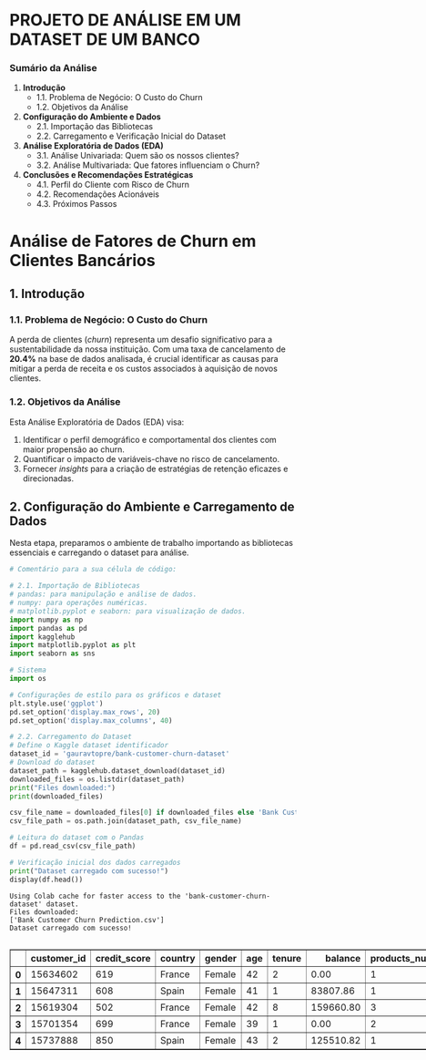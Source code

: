 ```python

```

# PROJETO DE ANÁLISE EM UM DATASET DE UM BANCO

### Sumário da Análise

1.  **Introdução**
    * 1.1. Problema de Negócio: O Custo do Churn
    * 1.2. Objetivos da Análise
2.  **Configuração do Ambiente e Dados**
    * 2.1. Importação das Bibliotecas
    * 2.2. Carregamento e Verificação Inicial do Dataset
3.  **Análise Exploratória de Dados (EDA)**
    * 3.1. Análise Univariada: Quem são os nossos clientes?
    * 3.2. Análise Multivariada: Que fatores influenciam o Churn?
4.  **Conclusões e Recomendações Estratégicas**
    * 4.1. Perfil do Cliente com Risco de Churn
    * 4.2. Recomendações Acionáveis
    * 4.3. Próximos Passos




# Análise de Fatores de Churn em Clientes Bancários

## 1. Introdução

### 1.1. Problema de Negócio: O Custo do Churn
A perda de clientes (*churn*) representa um desafio significativo para a sustentabilidade da nossa instituição. Com uma taxa de cancelamento de **20.4%** na base de dados analisada, é crucial identificar as causas para mitigar a perda de receita e os custos associados à aquisição de novos clientes.

### 1.2. Objetivos da Análise
Esta Análise Exploratória de Dados (EDA) visa:
1.  Identificar o perfil demográfico e comportamental dos clientes com maior propensão ao churn.
2.  Quantificar o impacto de variáveis-chave no risco de cancelamento.
3.  Fornecer *insights* para a criação de estratégias de retenção eficazes e direcionadas.


## 2. Configuração do Ambiente e Carregamento de Dados

Nesta etapa, preparamos o ambiente de trabalho importando as bibliotecas essenciais e carregando o dataset para análise.



```python
# Comentário para a sua célula de código:

# 2.1. Importação de Bibliotecas
# pandas: para manipulação e análise de dados.
# numpy: para operações numéricas.
# matplotlib.pyplot e seaborn: para visualização de dados.
import numpy as np
import pandas as pd
import kagglehub
import matplotlib.pyplot as plt
import seaborn as sns

# Sistema
import os

# Configurações de estilo para os gráficos e dataset
plt.style.use('ggplot')
pd.set_option('display.max_rows', 20)
pd.set_option('display.max_columns', 40)

# 2.2. Carregamento do Dataset
# Define o Kaggle dataset identificador
dataset_id = 'gauravtopre/bank-customer-churn-dataset'
# Download do dataset
dataset_path = kagglehub.dataset_download(dataset_id)
downloaded_files = os.listdir(dataset_path)
print("Files downloaded:")
print(downloaded_files)

csv_file_name = downloaded_files[0] if downloaded_files else 'Bank Customer Churn Prediction.csv'
csv_file_path = os.path.join(dataset_path, csv_file_name)

# Leitura do dataset com o Pandas
df = pd.read_csv(csv_file_path)

# Verificação inicial dos dados carregados
print("Dataset carregado com sucesso!")
display(df.head())
```

    Using Colab cache for faster access to the 'bank-customer-churn-dataset' dataset.
    Files downloaded:
    ['Bank Customer Churn Prediction.csv']
    Dataset carregado com sucesso!




  <div id="df-6c1c5135-3ea9-434f-8bff-476ce7e4e577" class="colab-df-container">
    <div>
<style scoped>
    .dataframe tbody tr th:only-of-type {
        vertical-align: middle;
    }

    .dataframe tbody tr th {
        vertical-align: top;
    }

    .dataframe thead th {
        text-align: right;
    }
</style>
<table border="1" class="dataframe">
  <thead>
    <tr style="text-align: right;">
      <th></th>
      <th>customer_id</th>
      <th>credit_score</th>
      <th>country</th>
      <th>gender</th>
      <th>age</th>
      <th>tenure</th>
      <th>balance</th>
      <th>products_number</th>
      <th>credit_card</th>
      <th>active_member</th>
      <th>estimated_salary</th>
      <th>churn</th>
    </tr>
  </thead>
  <tbody>
    <tr>
      <th>0</th>
      <td>15634602</td>
      <td>619</td>
      <td>France</td>
      <td>Female</td>
      <td>42</td>
      <td>2</td>
      <td>0.00</td>
      <td>1</td>
      <td>1</td>
      <td>1</td>
      <td>101348.88</td>
      <td>1</td>
    </tr>
    <tr>
      <th>1</th>
      <td>15647311</td>
      <td>608</td>
      <td>Spain</td>
      <td>Female</td>
      <td>41</td>
      <td>1</td>
      <td>83807.86</td>
      <td>1</td>
      <td>0</td>
      <td>1</td>
      <td>112542.58</td>
      <td>0</td>
    </tr>
    <tr>
      <th>2</th>
      <td>15619304</td>
      <td>502</td>
      <td>France</td>
      <td>Female</td>
      <td>42</td>
      <td>8</td>
      <td>159660.80</td>
      <td>3</td>
      <td>1</td>
      <td>0</td>
      <td>113931.57</td>
      <td>1</td>
    </tr>
    <tr>
      <th>3</th>
      <td>15701354</td>
      <td>699</td>
      <td>France</td>
      <td>Female</td>
      <td>39</td>
      <td>1</td>
      <td>0.00</td>
      <td>2</td>
      <td>0</td>
      <td>0</td>
      <td>93826.63</td>
      <td>0</td>
    </tr>
    <tr>
      <th>4</th>
      <td>15737888</td>
      <td>850</td>
      <td>Spain</td>
      <td>Female</td>
      <td>43</td>
      <td>2</td>
      <td>125510.82</td>
      <td>1</td>
      <td>1</td>
      <td>1</td>
      <td>79084.10</td>
      <td>0</td>
    </tr>
  </tbody>
</table>
</div>
    <div class="colab-df-buttons">

  <div class="colab-df-container">
    <button class="colab-df-convert" onclick="convertToInteractive('df-6c1c5135-3ea9-434f-8bff-476ce7e4e577')"
            title="Convert this dataframe to an interactive table."
            style="display:none;">

  <svg xmlns="http://www.w3.org/2000/svg" height="24px" viewBox="0 -960 960 960">
    <path d="M120-120v-720h720v720H120Zm60-500h600v-160H180v160Zm220 220h160v-160H400v160Zm0 220h160v-160H400v160ZM180-400h160v-160H180v160Zm440 0h160v-160H620v160ZM180-180h160v-160H180v160Zm440 0h160v-160H620v160Z"/>
  </svg>
    </button>

  <style>
    .colab-df-container {
      display:flex;
      gap: 12px;
    }

    .colab-df-convert {
      background-color: #E8F0FE;
      border: none;
      border-radius: 50%;
      cursor: pointer;
      display: none;
      fill: #1967D2;
      height: 32px;
      padding: 0 0 0 0;
      width: 32px;
    }

    .colab-df-convert:hover {
      background-color: #E2EBFA;
      box-shadow: 0px 1px 2px rgba(60, 64, 67, 0.3), 0px 1px 3px 1px rgba(60, 64, 67, 0.15);
      fill: #174EA6;
    }

    .colab-df-buttons div {
      margin-bottom: 4px;
    }

    [theme=dark] .colab-df-convert {
      background-color: #3B4455;
      fill: #D2E3FC;
    }

    [theme=dark] .colab-df-convert:hover {
      background-color: #434B5C;
      box-shadow: 0px 1px 3px 1px rgba(0, 0, 0, 0.15);
      filter: drop-shadow(0px 1px 2px rgba(0, 0, 0, 0.3));
      fill: #FFFFFF;
    }
  </style>

    <script>
      const buttonEl =
        document.querySelector('#df-6c1c5135-3ea9-434f-8bff-476ce7e4e577 button.colab-df-convert');
      buttonEl.style.display =
        google.colab.kernel.accessAllowed ? 'block' : 'none';

      async function convertToInteractive(key) {
        const element = document.querySelector('#df-6c1c5135-3ea9-434f-8bff-476ce7e4e577');
        const dataTable =
          await google.colab.kernel.invokeFunction('convertToInteractive',
                                                    [key], {});
        if (!dataTable) return;

        const docLinkHtml = 'Like what you see? Visit the ' +
          '<a target="_blank" href=https://colab.research.google.com/notebooks/data_table.ipynb>data table notebook</a>'
          + ' to learn more about interactive tables.';
        element.innerHTML = '';
        dataTable['output_type'] = 'display_data';
        await google.colab.output.renderOutput(dataTable, element);
        const docLink = document.createElement('div');
        docLink.innerHTML = docLinkHtml;
        element.appendChild(docLink);
      }
    </script>
  </div>


    <div id="df-d6e69eac-3f9d-4533-90b6-1cd4dd9a4875">
      <button class="colab-df-quickchart" onclick="quickchart('df-d6e69eac-3f9d-4533-90b6-1cd4dd9a4875')"
                title="Suggest charts"
                style="display:none;">

<svg xmlns="http://www.w3.org/2000/svg" height="24px"viewBox="0 0 24 24"
     width="24px">
    <g>
        <path d="M19 3H5c-1.1 0-2 .9-2 2v14c0 1.1.9 2 2 2h14c1.1 0 2-.9 2-2V5c0-1.1-.9-2-2-2zM9 17H7v-7h2v7zm4 0h-2V7h2v10zm4 0h-2v-4h2v4z"/>
    </g>
</svg>
      </button>

<style>
  .colab-df-quickchart {
      --bg-color: #E8F0FE;
      --fill-color: #1967D2;
      --hover-bg-color: #E2EBFA;
      --hover-fill-color: #174EA6;
      --disabled-fill-color: #AAA;
      --disabled-bg-color: #DDD;
  }

  [theme=dark] .colab-df-quickchart {
      --bg-color: #3B4455;
      --fill-color: #D2E3FC;
      --hover-bg-color: #434B5C;
      --hover-fill-color: #FFFFFF;
      --disabled-bg-color: #3B4455;
      --disabled-fill-color: #666;
  }

  .colab-df-quickchart {
    background-color: var(--bg-color);
    border: none;
    border-radius: 50%;
    cursor: pointer;
    display: none;
    fill: var(--fill-color);
    height: 32px;
    padding: 0;
    width: 32px;
  }

  .colab-df-quickchart:hover {
    background-color: var(--hover-bg-color);
    box-shadow: 0 1px 2px rgba(60, 64, 67, 0.3), 0 1px 3px 1px rgba(60, 64, 67, 0.15);
    fill: var(--button-hover-fill-color);
  }

  .colab-df-quickchart-complete:disabled,
  .colab-df-quickchart-complete:disabled:hover {
    background-color: var(--disabled-bg-color);
    fill: var(--disabled-fill-color);
    box-shadow: none;
  }

  .colab-df-spinner {
    border: 2px solid var(--fill-color);
    border-color: transparent;
    border-bottom-color: var(--fill-color);
    animation:
      spin 1s steps(1) infinite;
  }

  @keyframes spin {
    0% {
      border-color: transparent;
      border-bottom-color: var(--fill-color);
      border-left-color: var(--fill-color);
    }
    20% {
      border-color: transparent;
      border-left-color: var(--fill-color);
      border-top-color: var(--fill-color);
    }
    30% {
      border-color: transparent;
      border-left-color: var(--fill-color);
      border-top-color: var(--fill-color);
      border-right-color: var(--fill-color);
    }
    40% {
      border-color: transparent;
      border-right-color: var(--fill-color);
      border-top-color: var(--fill-color);
    }
    60% {
      border-color: transparent;
      border-right-color: var(--fill-color);
    }
    80% {
      border-color: transparent;
      border-right-color: var(--fill-color);
      border-bottom-color: var(--fill-color);
    }
    90% {
      border-color: transparent;
      border-bottom-color: var(--fill-color);
    }
  }
</style>

      <script>
        async function quickchart(key) {
          const quickchartButtonEl =
            document.querySelector('#' + key + ' button');
          quickchartButtonEl.disabled = true;  // To prevent multiple clicks.
          quickchartButtonEl.classList.add('colab-df-spinner');
          try {
            const charts = await google.colab.kernel.invokeFunction(
                'suggestCharts', [key], {});
          } catch (error) {
            console.error('Error during call to suggestCharts:', error);
          }
          quickchartButtonEl.classList.remove('colab-df-spinner');
          quickchartButtonEl.classList.add('colab-df-quickchart-complete');
        }
        (() => {
          let quickchartButtonEl =
            document.querySelector('#df-d6e69eac-3f9d-4533-90b6-1cd4dd9a4875 button');
          quickchartButtonEl.style.display =
            google.colab.kernel.accessAllowed ? 'block' : 'none';
        })();
      </script>
    </div>

    </div>
  </div>



## 3. Análise Exploratória de Dados (EDA)

### 3.1. Análise Univariada: Quem são os nossos clientes?

Antes de analisar o churn, é fundamental compreender a composição da nossa base de clientes.


```python
# Sempre importante enteder como o dataset está distribuido
# quais são os valores unicos por colunas

df.nunique().sort_values(ascending=False)
```




<div>
<style scoped>
    .dataframe tbody tr th:only-of-type {
        vertical-align: middle;
    }

    .dataframe tbody tr th {
        vertical-align: top;
    }

    .dataframe thead th {
        text-align: right;
    }
</style>
<table border="1" class="dataframe">
  <thead>
    <tr style="text-align: right;">
      <th></th>
      <th>0</th>
    </tr>
  </thead>
  <tbody>
    <tr>
      <th>customer_id</th>
      <td>10000</td>
    </tr>
    <tr>
      <th>estimated_salary</th>
      <td>9999</td>
    </tr>
    <tr>
      <th>balance</th>
      <td>6382</td>
    </tr>
    <tr>
      <th>credit_score</th>
      <td>460</td>
    </tr>
    <tr>
      <th>age</th>
      <td>70</td>
    </tr>
    <tr>
      <th>tenure</th>
      <td>11</td>
    </tr>
    <tr>
      <th>products_number</th>
      <td>4</td>
    </tr>
    <tr>
      <th>country</th>
      <td>3</td>
    </tr>
    <tr>
      <th>gender</th>
      <td>2</td>
    </tr>
    <tr>
      <th>credit_card</th>
      <td>2</td>
    </tr>
    <tr>
      <th>active_member</th>
      <td>2</td>
    </tr>
    <tr>
      <th>churn</th>
      <td>2</td>
    </tr>
  </tbody>
</table>
</div><br><label><b>dtype:</b> int64</label>



### Análise da Distribuição de Idade


```python
# sobre as idades, sempre importante verificar a extensão do banco
print("Min age:", df['age'].min())
print("Max age:", df['age'].max())
```

    Min age: 18
    Max age: 92



```python
# Vou fazer uma visão geral sobre as idades dos Clientes
df['age'].describe()
```




<div>
<style scoped>
    .dataframe tbody tr th:only-of-type {
        vertical-align: middle;
    }

    .dataframe tbody tr th {
        vertical-align: top;
    }

    .dataframe thead th {
        text-align: right;
    }
</style>
<table border="1" class="dataframe">
  <thead>
    <tr style="text-align: right;">
      <th></th>
      <th>age</th>
    </tr>
  </thead>
  <tbody>
    <tr>
      <th>count</th>
      <td>10000.000000</td>
    </tr>
    <tr>
      <th>mean</th>
      <td>38.921800</td>
    </tr>
    <tr>
      <th>std</th>
      <td>10.487806</td>
    </tr>
    <tr>
      <th>min</th>
      <td>18.000000</td>
    </tr>
    <tr>
      <th>25%</th>
      <td>32.000000</td>
    </tr>
    <tr>
      <th>50%</th>
      <td>37.000000</td>
    </tr>
    <tr>
      <th>75%</th>
      <td>44.000000</td>
    </tr>
    <tr>
      <th>max</th>
      <td>92.000000</td>
    </tr>
  </tbody>
</table>
</div><br><label><b>dtype:</b> float64</label>




```python
# Análise da distribuição da variável numérica 'age' (Idade).
plt.hist(df['age'], bins=100)
plt.title('Distribution of Age')
plt.xlabel('Age')
plt.ylabel('Frequency')

# Calculate mean and median para incluir na vizualização
mean_age = df['age'].mean()
median_age = df['age'].median()

# Agora, para melhorar a vizualização, adicionei duas linhas para identificar a média e a mediana
plt.axvline(mean_age, color='red', linestyle='dashed', linewidth=1, label=f'Mean: {mean_age:.2f}')
plt.axvline(median_age, color='green', linestyle='dashed', linewidth=1, label=f'Median: {median_age:.2f}')

plt.legend()
plt.show()
```


    
![png](output_10_0.png)
    


O histograma da distribuição de idade dos clientes mostra uma distribuição aproximadamente normal, com a maioria dos clientes concentrada em torno da média e da mediana. A média das idades está em aproximadamente **39** anos e a mediana em **37** anos, indicando que o centro da distribuição está na faixa dos 30 a 40 anos.

A forma da distribuição parece ser ligeiramente assimétrica à direita (positivamente assimétrica), com uma cauda se estendendo para idades mais altas, embora a maior concentração de clientes esteja na faixa-etária mais jovem. A presença de alguns clientes com idades mais elevadas (visíveis na cauda direita do histograma) indica uma variabilidade na faixa etária dos clientes.

Ou seja, os clientes do banco estão entre os mais jovem a de meia-idade, o que pode ser um fator importante a ser considerado em análises futuras, especialmente ao investigar o perfil de clientes que cancelaram suas contas(churn).

### Distribuição dos Clientes por País


```python
country_counts = df['country'].value_counts().reset_index()
country_counts.columns = ['country', 'count']
country_counts['relativ'] = country_counts['count'] / country_counts['count'].sum()
print("Count of customers per country:")
display(country_counts)
```

    Count of customers per country:




  <div id="df-35e75292-0046-4704-9fea-b6425e6d3ce5" class="colab-df-container">
    <div>
<style scoped>
    .dataframe tbody tr th:only-of-type {
        vertical-align: middle;
    }

    .dataframe tbody tr th {
        vertical-align: top;
    }

    .dataframe thead th {
        text-align: right;
    }
</style>
<table border="1" class="dataframe">
  <thead>
    <tr style="text-align: right;">
      <th></th>
      <th>country</th>
      <th>count</th>
      <th>relativ</th>
    </tr>
  </thead>
  <tbody>
    <tr>
      <th>0</th>
      <td>France</td>
      <td>5014</td>
      <td>0.5014</td>
    </tr>
    <tr>
      <th>1</th>
      <td>Germany</td>
      <td>2509</td>
      <td>0.2509</td>
    </tr>
    <tr>
      <th>2</th>
      <td>Spain</td>
      <td>2477</td>
      <td>0.2477</td>
    </tr>
  </tbody>
</table>
</div>
    <div class="colab-df-buttons">

  <div class="colab-df-container">
    <button class="colab-df-convert" onclick="convertToInteractive('df-35e75292-0046-4704-9fea-b6425e6d3ce5')"
            title="Convert this dataframe to an interactive table."
            style="display:none;">

  <svg xmlns="http://www.w3.org/2000/svg" height="24px" viewBox="0 -960 960 960">
    <path d="M120-120v-720h720v720H120Zm60-500h600v-160H180v160Zm220 220h160v-160H400v160Zm0 220h160v-160H400v160ZM180-400h160v-160H180v160Zm440 0h160v-160H620v160ZM180-180h160v-160H180v160Zm440 0h160v-160H620v160Z"/>
  </svg>
    </button>

  <style>
    .colab-df-container {
      display:flex;
      gap: 12px;
    }

    .colab-df-convert {
      background-color: #E8F0FE;
      border: none;
      border-radius: 50%;
      cursor: pointer;
      display: none;
      fill: #1967D2;
      height: 32px;
      padding: 0 0 0 0;
      width: 32px;
    }

    .colab-df-convert:hover {
      background-color: #E2EBFA;
      box-shadow: 0px 1px 2px rgba(60, 64, 67, 0.3), 0px 1px 3px 1px rgba(60, 64, 67, 0.15);
      fill: #174EA6;
    }

    .colab-df-buttons div {
      margin-bottom: 4px;
    }

    [theme=dark] .colab-df-convert {
      background-color: #3B4455;
      fill: #D2E3FC;
    }

    [theme=dark] .colab-df-convert:hover {
      background-color: #434B5C;
      box-shadow: 0px 1px 3px 1px rgba(0, 0, 0, 0.15);
      filter: drop-shadow(0px 1px 2px rgba(0, 0, 0, 0.3));
      fill: #FFFFFF;
    }
  </style>

    <script>
      const buttonEl =
        document.querySelector('#df-35e75292-0046-4704-9fea-b6425e6d3ce5 button.colab-df-convert');
      buttonEl.style.display =
        google.colab.kernel.accessAllowed ? 'block' : 'none';

      async function convertToInteractive(key) {
        const element = document.querySelector('#df-35e75292-0046-4704-9fea-b6425e6d3ce5');
        const dataTable =
          await google.colab.kernel.invokeFunction('convertToInteractive',
                                                    [key], {});
        if (!dataTable) return;

        const docLinkHtml = 'Like what you see? Visit the ' +
          '<a target="_blank" href=https://colab.research.google.com/notebooks/data_table.ipynb>data table notebook</a>'
          + ' to learn more about interactive tables.';
        element.innerHTML = '';
        dataTable['output_type'] = 'display_data';
        await google.colab.output.renderOutput(dataTable, element);
        const docLink = document.createElement('div');
        docLink.innerHTML = docLinkHtml;
        element.appendChild(docLink);
      }
    </script>
  </div>


    <div id="df-79d8e085-08ab-4073-a74d-7c14bab9a637">
      <button class="colab-df-quickchart" onclick="quickchart('df-79d8e085-08ab-4073-a74d-7c14bab9a637')"
                title="Suggest charts"
                style="display:none;">

<svg xmlns="http://www.w3.org/2000/svg" height="24px"viewBox="0 0 24 24"
     width="24px">
    <g>
        <path d="M19 3H5c-1.1 0-2 .9-2 2v14c0 1.1.9 2 2 2h14c1.1 0 2-.9 2-2V5c0-1.1-.9-2-2-2zM9 17H7v-7h2v7zm4 0h-2V7h2v10zm4 0h-2v-4h2v4z"/>
    </g>
</svg>
      </button>

<style>
  .colab-df-quickchart {
      --bg-color: #E8F0FE;
      --fill-color: #1967D2;
      --hover-bg-color: #E2EBFA;
      --hover-fill-color: #174EA6;
      --disabled-fill-color: #AAA;
      --disabled-bg-color: #DDD;
  }

  [theme=dark] .colab-df-quickchart {
      --bg-color: #3B4455;
      --fill-color: #D2E3FC;
      --hover-bg-color: #434B5C;
      --hover-fill-color: #FFFFFF;
      --disabled-bg-color: #3B4455;
      --disabled-fill-color: #666;
  }

  .colab-df-quickchart {
    background-color: var(--bg-color);
    border: none;
    border-radius: 50%;
    cursor: pointer;
    display: none;
    fill: var(--fill-color);
    height: 32px;
    padding: 0;
    width: 32px;
  }

  .colab-df-quickchart:hover {
    background-color: var(--hover-bg-color);
    box-shadow: 0 1px 2px rgba(60, 64, 67, 0.3), 0 1px 3px 1px rgba(60, 64, 67, 0.15);
    fill: var(--button-hover-fill-color);
  }

  .colab-df-quickchart-complete:disabled,
  .colab-df-quickchart-complete:disabled:hover {
    background-color: var(--disabled-bg-color);
    fill: var(--disabled-fill-color);
    box-shadow: none;
  }

  .colab-df-spinner {
    border: 2px solid var(--fill-color);
    border-color: transparent;
    border-bottom-color: var(--fill-color);
    animation:
      spin 1s steps(1) infinite;
  }

  @keyframes spin {
    0% {
      border-color: transparent;
      border-bottom-color: var(--fill-color);
      border-left-color: var(--fill-color);
    }
    20% {
      border-color: transparent;
      border-left-color: var(--fill-color);
      border-top-color: var(--fill-color);
    }
    30% {
      border-color: transparent;
      border-left-color: var(--fill-color);
      border-top-color: var(--fill-color);
      border-right-color: var(--fill-color);
    }
    40% {
      border-color: transparent;
      border-right-color: var(--fill-color);
      border-top-color: var(--fill-color);
    }
    60% {
      border-color: transparent;
      border-right-color: var(--fill-color);
    }
    80% {
      border-color: transparent;
      border-right-color: var(--fill-color);
      border-bottom-color: var(--fill-color);
    }
    90% {
      border-color: transparent;
      border-bottom-color: var(--fill-color);
    }
  }
</style>

      <script>
        async function quickchart(key) {
          const quickchartButtonEl =
            document.querySelector('#' + key + ' button');
          quickchartButtonEl.disabled = true;  // To prevent multiple clicks.
          quickchartButtonEl.classList.add('colab-df-spinner');
          try {
            const charts = await google.colab.kernel.invokeFunction(
                'suggestCharts', [key], {});
          } catch (error) {
            console.error('Error during call to suggestCharts:', error);
          }
          quickchartButtonEl.classList.remove('colab-df-spinner');
          quickchartButtonEl.classList.add('colab-df-quickchart-complete');
        }
        (() => {
          let quickchartButtonEl =
            document.querySelector('#df-79d8e085-08ab-4073-a74d-7c14bab9a637 button');
          quickchartButtonEl.style.display =
            google.colab.kernel.accessAllowed ? 'block' : 'none';
        })();
      </script>
    </div>

  <div id="id_ce49898c-296f-4dff-a378-45e29865f15f">
    <style>
      .colab-df-generate {
        background-color: #E8F0FE;
        border: none;
        border-radius: 50%;
        cursor: pointer;
        display: none;
        fill: #1967D2;
        height: 32px;
        padding: 0 0 0 0;
        width: 32px;
      }

      .colab-df-generate:hover {
        background-color: #E2EBFA;
        box-shadow: 0px 1px 2px rgba(60, 64, 67, 0.3), 0px 1px 3px 1px rgba(60, 64, 67, 0.15);
        fill: #174EA6;
      }

      [theme=dark] .colab-df-generate {
        background-color: #3B4455;
        fill: #D2E3FC;
      }

      [theme=dark] .colab-df-generate:hover {
        background-color: #434B5C;
        box-shadow: 0px 1px 3px 1px rgba(0, 0, 0, 0.15);
        filter: drop-shadow(0px 1px 2px rgba(0, 0, 0, 0.3));
        fill: #FFFFFF;
      }
    </style>
    <button class="colab-df-generate" onclick="generateWithVariable('country_counts')"
            title="Generate code using this dataframe."
            style="display:none;">

  <svg xmlns="http://www.w3.org/2000/svg" height="24px"viewBox="0 0 24 24"
       width="24px">
    <path d="M7,19H8.4L18.45,9,17,7.55,7,17.6ZM5,21V16.75L18.45,3.32a2,2,0,0,1,2.83,0l1.4,1.43a1.91,1.91,0,0,1,.58,1.4,1.91,1.91,0,0,1-.58,1.4L9.25,21ZM18.45,9,17,7.55Zm-12,3A5.31,5.31,0,0,0,4.9,8.1,5.31,5.31,0,0,0,1,6.5,5.31,5.31,0,0,0,4.9,4.9,5.31,5.31,0,0,0,6.5,1,5.31,5.31,0,0,0,8.1,4.9,5.31,5.31,0,0,0,12,6.5,5.46,5.46,0,0,0,6.5,12Z"/>
  </svg>
    </button>
    <script>
      (() => {
      const buttonEl =
        document.querySelector('#id_ce49898c-296f-4dff-a378-45e29865f15f button.colab-df-generate');
      buttonEl.style.display =
        google.colab.kernel.accessAllowed ? 'block' : 'none';

      buttonEl.onclick = () => {
        google.colab.notebook.generateWithVariable('country_counts');
      }
      })();
    </script>
  </div>

    </div>
  </div>




```python
plt.bar(country_counts['country'], country_counts['count'])
plt.title('Count of Customers per Country')
plt.xlabel('Country')
plt.ylabel('Count')
plt.xticks(rotation=90)
plt.show()
```


    
![png](output_14_0.png)
    


Como pode-se notar, pouco mais de 50% dos clientes da base do banco estão na França, enquanto Alemanha e Espanha tem a quantidade relativamente igual de clientes.

### Distribuição por Genênro


```python
#Para enteder melhor a distribuição por genêro vou sumarizar os dados
gender_counts = df['gender'].value_counts().reset_index()
gender_counts.columns = ['gender', 'count']
gender_counts['relativ'] = gender_counts['count'] / gender_counts['count'].sum()
print("Count of customers per gender:")
display(gender_counts)
```

    Count of customers per gender:




  <div id="df-1b21a12d-4b96-4cce-861d-d62fc3855cfc" class="colab-df-container">
    <div>
<style scoped>
    .dataframe tbody tr th:only-of-type {
        vertical-align: middle;
    }

    .dataframe tbody tr th {
        vertical-align: top;
    }

    .dataframe thead th {
        text-align: right;
    }
</style>
<table border="1" class="dataframe">
  <thead>
    <tr style="text-align: right;">
      <th></th>
      <th>gender</th>
      <th>count</th>
      <th>relativ</th>
    </tr>
  </thead>
  <tbody>
    <tr>
      <th>0</th>
      <td>Male</td>
      <td>5457</td>
      <td>0.5457</td>
    </tr>
    <tr>
      <th>1</th>
      <td>Female</td>
      <td>4543</td>
      <td>0.4543</td>
    </tr>
  </tbody>
</table>
</div>
    <div class="colab-df-buttons">

  <div class="colab-df-container">
    <button class="colab-df-convert" onclick="convertToInteractive('df-1b21a12d-4b96-4cce-861d-d62fc3855cfc')"
            title="Convert this dataframe to an interactive table."
            style="display:none;">

  <svg xmlns="http://www.w3.org/2000/svg" height="24px" viewBox="0 -960 960 960">
    <path d="M120-120v-720h720v720H120Zm60-500h600v-160H180v160Zm220 220h160v-160H400v160Zm0 220h160v-160H400v160ZM180-400h160v-160H180v160Zm440 0h160v-160H620v160ZM180-180h160v-160H180v160Zm440 0h160v-160H620v160Z"/>
  </svg>
    </button>

  <style>
    .colab-df-container {
      display:flex;
      gap: 12px;
    }

    .colab-df-convert {
      background-color: #E8F0FE;
      border: none;
      border-radius: 50%;
      cursor: pointer;
      display: none;
      fill: #1967D2;
      height: 32px;
      padding: 0 0 0 0;
      width: 32px;
    }

    .colab-df-convert:hover {
      background-color: #E2EBFA;
      box-shadow: 0px 1px 2px rgba(60, 64, 67, 0.3), 0px 1px 3px 1px rgba(60, 64, 67, 0.15);
      fill: #174EA6;
    }

    .colab-df-buttons div {
      margin-bottom: 4px;
    }

    [theme=dark] .colab-df-convert {
      background-color: #3B4455;
      fill: #D2E3FC;
    }

    [theme=dark] .colab-df-convert:hover {
      background-color: #434B5C;
      box-shadow: 0px 1px 3px 1px rgba(0, 0, 0, 0.15);
      filter: drop-shadow(0px 1px 2px rgba(0, 0, 0, 0.3));
      fill: #FFFFFF;
    }
  </style>

    <script>
      const buttonEl =
        document.querySelector('#df-1b21a12d-4b96-4cce-861d-d62fc3855cfc button.colab-df-convert');
      buttonEl.style.display =
        google.colab.kernel.accessAllowed ? 'block' : 'none';

      async function convertToInteractive(key) {
        const element = document.querySelector('#df-1b21a12d-4b96-4cce-861d-d62fc3855cfc');
        const dataTable =
          await google.colab.kernel.invokeFunction('convertToInteractive',
                                                    [key], {});
        if (!dataTable) return;

        const docLinkHtml = 'Like what you see? Visit the ' +
          '<a target="_blank" href=https://colab.research.google.com/notebooks/data_table.ipynb>data table notebook</a>'
          + ' to learn more about interactive tables.';
        element.innerHTML = '';
        dataTable['output_type'] = 'display_data';
        await google.colab.output.renderOutput(dataTable, element);
        const docLink = document.createElement('div');
        docLink.innerHTML = docLinkHtml;
        element.appendChild(docLink);
      }
    </script>
  </div>


    <div id="df-4a3ad239-dcc3-406e-8e3f-187783043a57">
      <button class="colab-df-quickchart" onclick="quickchart('df-4a3ad239-dcc3-406e-8e3f-187783043a57')"
                title="Suggest charts"
                style="display:none;">

<svg xmlns="http://www.w3.org/2000/svg" height="24px"viewBox="0 0 24 24"
     width="24px">
    <g>
        <path d="M19 3H5c-1.1 0-2 .9-2 2v14c0 1.1.9 2 2 2h14c1.1 0 2-.9 2-2V5c0-1.1-.9-2-2-2zM9 17H7v-7h2v7zm4 0h-2V7h2v10zm4 0h-2v-4h2v4z"/>
    </g>
</svg>
      </button>

<style>
  .colab-df-quickchart {
      --bg-color: #E8F0FE;
      --fill-color: #1967D2;
      --hover-bg-color: #E2EBFA;
      --hover-fill-color: #174EA6;
      --disabled-fill-color: #AAA;
      --disabled-bg-color: #DDD;
  }

  [theme=dark] .colab-df-quickchart {
      --bg-color: #3B4455;
      --fill-color: #D2E3FC;
      --hover-bg-color: #434B5C;
      --hover-fill-color: #FFFFFF;
      --disabled-bg-color: #3B4455;
      --disabled-fill-color: #666;
  }

  .colab-df-quickchart {
    background-color: var(--bg-color);
    border: none;
    border-radius: 50%;
    cursor: pointer;
    display: none;
    fill: var(--fill-color);
    height: 32px;
    padding: 0;
    width: 32px;
  }

  .colab-df-quickchart:hover {
    background-color: var(--hover-bg-color);
    box-shadow: 0 1px 2px rgba(60, 64, 67, 0.3), 0 1px 3px 1px rgba(60, 64, 67, 0.15);
    fill: var(--button-hover-fill-color);
  }

  .colab-df-quickchart-complete:disabled,
  .colab-df-quickchart-complete:disabled:hover {
    background-color: var(--disabled-bg-color);
    fill: var(--disabled-fill-color);
    box-shadow: none;
  }

  .colab-df-spinner {
    border: 2px solid var(--fill-color);
    border-color: transparent;
    border-bottom-color: var(--fill-color);
    animation:
      spin 1s steps(1) infinite;
  }

  @keyframes spin {
    0% {
      border-color: transparent;
      border-bottom-color: var(--fill-color);
      border-left-color: var(--fill-color);
    }
    20% {
      border-color: transparent;
      border-left-color: var(--fill-color);
      border-top-color: var(--fill-color);
    }
    30% {
      border-color: transparent;
      border-left-color: var(--fill-color);
      border-top-color: var(--fill-color);
      border-right-color: var(--fill-color);
    }
    40% {
      border-color: transparent;
      border-right-color: var(--fill-color);
      border-top-color: var(--fill-color);
    }
    60% {
      border-color: transparent;
      border-right-color: var(--fill-color);
    }
    80% {
      border-color: transparent;
      border-right-color: var(--fill-color);
      border-bottom-color: var(--fill-color);
    }
    90% {
      border-color: transparent;
      border-bottom-color: var(--fill-color);
    }
  }
</style>

      <script>
        async function quickchart(key) {
          const quickchartButtonEl =
            document.querySelector('#' + key + ' button');
          quickchartButtonEl.disabled = true;  // To prevent multiple clicks.
          quickchartButtonEl.classList.add('colab-df-spinner');
          try {
            const charts = await google.colab.kernel.invokeFunction(
                'suggestCharts', [key], {});
          } catch (error) {
            console.error('Error during call to suggestCharts:', error);
          }
          quickchartButtonEl.classList.remove('colab-df-spinner');
          quickchartButtonEl.classList.add('colab-df-quickchart-complete');
        }
        (() => {
          let quickchartButtonEl =
            document.querySelector('#df-4a3ad239-dcc3-406e-8e3f-187783043a57 button');
          quickchartButtonEl.style.display =
            google.colab.kernel.accessAllowed ? 'block' : 'none';
        })();
      </script>
    </div>

  <div id="id_c91c072c-1939-4a92-82a3-1297f4218ea8">
    <style>
      .colab-df-generate {
        background-color: #E8F0FE;
        border: none;
        border-radius: 50%;
        cursor: pointer;
        display: none;
        fill: #1967D2;
        height: 32px;
        padding: 0 0 0 0;
        width: 32px;
      }

      .colab-df-generate:hover {
        background-color: #E2EBFA;
        box-shadow: 0px 1px 2px rgba(60, 64, 67, 0.3), 0px 1px 3px 1px rgba(60, 64, 67, 0.15);
        fill: #174EA6;
      }

      [theme=dark] .colab-df-generate {
        background-color: #3B4455;
        fill: #D2E3FC;
      }

      [theme=dark] .colab-df-generate:hover {
        background-color: #434B5C;
        box-shadow: 0px 1px 3px 1px rgba(0, 0, 0, 0.15);
        filter: drop-shadow(0px 1px 2px rgba(0, 0, 0, 0.3));
        fill: #FFFFFF;
      }
    </style>
    <button class="colab-df-generate" onclick="generateWithVariable('gender_counts')"
            title="Generate code using this dataframe."
            style="display:none;">

  <svg xmlns="http://www.w3.org/2000/svg" height="24px"viewBox="0 0 24 24"
       width="24px">
    <path d="M7,19H8.4L18.45,9,17,7.55,7,17.6ZM5,21V16.75L18.45,3.32a2,2,0,0,1,2.83,0l1.4,1.43a1.91,1.91,0,0,1,.58,1.4,1.91,1.91,0,0,1-.58,1.4L9.25,21ZM18.45,9,17,7.55Zm-12,3A5.31,5.31,0,0,0,4.9,8.1,5.31,5.31,0,0,0,1,6.5,5.31,5.31,0,0,0,4.9,4.9,5.31,5.31,0,0,0,6.5,1,5.31,5.31,0,0,0,8.1,4.9,5.31,5.31,0,0,0,12,6.5,5.46,5.46,0,0,0,6.5,12Z"/>
  </svg>
    </button>
    <script>
      (() => {
      const buttonEl =
        document.querySelector('#id_c91c072c-1939-4a92-82a3-1297f4218ea8 button.colab-df-generate');
      buttonEl.style.display =
        google.colab.kernel.accessAllowed ? 'block' : 'none';

      buttonEl.onclick = () => {
        google.colab.notebook.generateWithVariable('gender_counts');
      }
      })();
    </script>
  </div>

    </div>
  </div>




```python
# Um gráfico para melhor entender a distribuição por genero.
plt.bar(gender_counts['gender'], gender_counts['count'])
plt.title('Count of Customers per Gender')
plt.xlabel('Gender')
plt.ylabel('Count')
plt.xticks(rotation=90)
plt.show()
```


    
![png](output_18_0.png)
    


54% dos clientes são do genêro masculino, um dado interessante, pois segundo o site https://countrymeters.info/pt/Europe a população europeia se divide em População masculina atual (48.2%) População feminina atual (51.8%)(estimativa 2025), o que mostra uma ligeira discrepancia com a estimativa populacional real.

### Clientes ativo/inativos


```python
# Quantidade de Membros ativos
df['active_member'].value_counts()
```




<div>
<style scoped>
    .dataframe tbody tr th:only-of-type {
        vertical-align: middle;
    }

    .dataframe tbody tr th {
        vertical-align: top;
    }

    .dataframe thead th {
        text-align: right;
    }
</style>
<table border="1" class="dataframe">
  <thead>
    <tr style="text-align: right;">
      <th></th>
      <th>count</th>
    </tr>
    <tr>
      <th>active_member</th>
      <th></th>
    </tr>
  </thead>
  <tbody>
    <tr>
      <th>1</th>
      <td>5151</td>
    </tr>
    <tr>
      <th>0</th>
      <td>4849</td>
    </tr>
  </tbody>
</table>
</div><br><label><b>dtype:</b> int64</label>



### Perfil Salarial


```python
# Pra entender melhor o perfil de clientes, vamos agrupar por estimated_salary
display(df['estimated_salary'].describe())
```


<div>
<style scoped>
    .dataframe tbody tr th:only-of-type {
        vertical-align: middle;
    }

    .dataframe tbody tr th {
        vertical-align: top;
    }

    .dataframe thead th {
        text-align: right;
    }
</style>
<table border="1" class="dataframe">
  <thead>
    <tr style="text-align: right;">
      <th></th>
      <th>estimated_salary</th>
    </tr>
  </thead>
  <tbody>
    <tr>
      <th>count</th>
      <td>10000.000000</td>
    </tr>
    <tr>
      <th>mean</th>
      <td>100090.239881</td>
    </tr>
    <tr>
      <th>std</th>
      <td>57510.492818</td>
    </tr>
    <tr>
      <th>min</th>
      <td>11.580000</td>
    </tr>
    <tr>
      <th>25%</th>
      <td>51002.110000</td>
    </tr>
    <tr>
      <th>50%</th>
      <td>100193.915000</td>
    </tr>
    <tr>
      <th>75%</th>
      <td>149388.247500</td>
    </tr>
    <tr>
      <th>max</th>
      <td>199992.480000</td>
    </tr>
  </tbody>
</table>
</div><br><label><b>dtype:</b> float64</label>



```python
# Criei ranges de salários usando como base o numero de clientes nessa amostras, que é igual a 10k, ou seja
# 4 grupos de 2500 pessoas
df['salary_range'] = pd.qcut(df['estimated_salary'], q=4, labels=['Q1', 'Q2', 'Q3', 'Q4'])

# agora mostro como ficou o agrupamento de maneira mais fácil
print("\nCounts of customers in each salary range:")
display(df['salary_range'].value_counts())
```

    
    Counts of customers in each salary range:



<div>
<style scoped>
    .dataframe tbody tr th:only-of-type {
        vertical-align: middle;
    }

    .dataframe tbody tr th {
        vertical-align: top;
    }

    .dataframe thead th {
        text-align: right;
    }
</style>
<table border="1" class="dataframe">
  <thead>
    <tr style="text-align: right;">
      <th></th>
      <th>count</th>
    </tr>
    <tr>
      <th>salary_range</th>
      <th></th>
    </tr>
  </thead>
  <tbody>
    <tr>
      <th>Q1</th>
      <td>2500</td>
    </tr>
    <tr>
      <th>Q2</th>
      <td>2500</td>
    </tr>
    <tr>
      <th>Q3</th>
      <td>2500</td>
    </tr>
    <tr>
      <th>Q4</th>
      <td>2500</td>
    </tr>
  </tbody>
</table>
</div><br><label><b>dtype:</b> int64</label>



```python
# Mostrando na prática como ficou a distribuição, para entedermos melhor.
salary_range_stats = df.groupby('salary_range', observed=True)['estimated_salary'].agg(['min', 'max', 'mean'])
salary_range_stats.columns = ['Min Salary', 'Max Salary', 'Mean Salary']
print("Estimated Salary Statistics per Salary Range:")
display(salary_range_stats)
```

    Estimated Salary Statistics per Salary Range:




  <div id="df-67ea374a-02c6-48f5-b4f5-5ae1bd7de909" class="colab-df-container">
    <div>
<style scoped>
    .dataframe tbody tr th:only-of-type {
        vertical-align: middle;
    }

    .dataframe tbody tr th {
        vertical-align: top;
    }

    .dataframe thead th {
        text-align: right;
    }
</style>
<table border="1" class="dataframe">
  <thead>
    <tr style="text-align: right;">
      <th></th>
      <th>Min Salary</th>
      <th>Max Salary</th>
      <th>Mean Salary</th>
    </tr>
    <tr>
      <th>salary_range</th>
      <th></th>
      <th></th>
      <th></th>
    </tr>
  </thead>
  <tbody>
    <tr>
      <th>Q1</th>
      <td>11.58</td>
      <td>50974.57</td>
      <td>25407.102916</td>
    </tr>
    <tr>
      <th>Q2</th>
      <td>51011.29</td>
      <td>100187.43</td>
      <td>75420.523720</td>
    </tr>
    <tr>
      <th>Q3</th>
      <td>100200.40</td>
      <td>149384.43</td>
      <td>124553.795324</td>
    </tr>
    <tr>
      <th>Q4</th>
      <td>149399.70</td>
      <td>199992.48</td>
      <td>174979.537564</td>
    </tr>
  </tbody>
</table>
</div>
    <div class="colab-df-buttons">

  <div class="colab-df-container">
    <button class="colab-df-convert" onclick="convertToInteractive('df-67ea374a-02c6-48f5-b4f5-5ae1bd7de909')"
            title="Convert this dataframe to an interactive table."
            style="display:none;">

  <svg xmlns="http://www.w3.org/2000/svg" height="24px" viewBox="0 -960 960 960">
    <path d="M120-120v-720h720v720H120Zm60-500h600v-160H180v160Zm220 220h160v-160H400v160Zm0 220h160v-160H400v160ZM180-400h160v-160H180v160Zm440 0h160v-160H620v160ZM180-180h160v-160H180v160Zm440 0h160v-160H620v160Z"/>
  </svg>
    </button>

  <style>
    .colab-df-container {
      display:flex;
      gap: 12px;
    }

    .colab-df-convert {
      background-color: #E8F0FE;
      border: none;
      border-radius: 50%;
      cursor: pointer;
      display: none;
      fill: #1967D2;
      height: 32px;
      padding: 0 0 0 0;
      width: 32px;
    }

    .colab-df-convert:hover {
      background-color: #E2EBFA;
      box-shadow: 0px 1px 2px rgba(60, 64, 67, 0.3), 0px 1px 3px 1px rgba(60, 64, 67, 0.15);
      fill: #174EA6;
    }

    .colab-df-buttons div {
      margin-bottom: 4px;
    }

    [theme=dark] .colab-df-convert {
      background-color: #3B4455;
      fill: #D2E3FC;
    }

    [theme=dark] .colab-df-convert:hover {
      background-color: #434B5C;
      box-shadow: 0px 1px 3px 1px rgba(0, 0, 0, 0.15);
      filter: drop-shadow(0px 1px 2px rgba(0, 0, 0, 0.3));
      fill: #FFFFFF;
    }
  </style>

    <script>
      const buttonEl =
        document.querySelector('#df-67ea374a-02c6-48f5-b4f5-5ae1bd7de909 button.colab-df-convert');
      buttonEl.style.display =
        google.colab.kernel.accessAllowed ? 'block' : 'none';

      async function convertToInteractive(key) {
        const element = document.querySelector('#df-67ea374a-02c6-48f5-b4f5-5ae1bd7de909');
        const dataTable =
          await google.colab.kernel.invokeFunction('convertToInteractive',
                                                    [key], {});
        if (!dataTable) return;

        const docLinkHtml = 'Like what you see? Visit the ' +
          '<a target="_blank" href=https://colab.research.google.com/notebooks/data_table.ipynb>data table notebook</a>'
          + ' to learn more about interactive tables.';
        element.innerHTML = '';
        dataTable['output_type'] = 'display_data';
        await google.colab.output.renderOutput(dataTable, element);
        const docLink = document.createElement('div');
        docLink.innerHTML = docLinkHtml;
        element.appendChild(docLink);
      }
    </script>
  </div>


    <div id="df-95db53cf-4dfa-4227-87cd-2108591fab38">
      <button class="colab-df-quickchart" onclick="quickchart('df-95db53cf-4dfa-4227-87cd-2108591fab38')"
                title="Suggest charts"
                style="display:none;">

<svg xmlns="http://www.w3.org/2000/svg" height="24px"viewBox="0 0 24 24"
     width="24px">
    <g>
        <path d="M19 3H5c-1.1 0-2 .9-2 2v14c0 1.1.9 2 2 2h14c1.1 0 2-.9 2-2V5c0-1.1-.9-2-2-2zM9 17H7v-7h2v7zm4 0h-2V7h2v10zm4 0h-2v-4h2v4z"/>
    </g>
</svg>
      </button>

<style>
  .colab-df-quickchart {
      --bg-color: #E8F0FE;
      --fill-color: #1967D2;
      --hover-bg-color: #E2EBFA;
      --hover-fill-color: #174EA6;
      --disabled-fill-color: #AAA;
      --disabled-bg-color: #DDD;
  }

  [theme=dark] .colab-df-quickchart {
      --bg-color: #3B4455;
      --fill-color: #D2E3FC;
      --hover-bg-color: #434B5C;
      --hover-fill-color: #FFFFFF;
      --disabled-bg-color: #3B4455;
      --disabled-fill-color: #666;
  }

  .colab-df-quickchart {
    background-color: var(--bg-color);
    border: none;
    border-radius: 50%;
    cursor: pointer;
    display: none;
    fill: var(--fill-color);
    height: 32px;
    padding: 0;
    width: 32px;
  }

  .colab-df-quickchart:hover {
    background-color: var(--hover-bg-color);
    box-shadow: 0 1px 2px rgba(60, 64, 67, 0.3), 0 1px 3px 1px rgba(60, 64, 67, 0.15);
    fill: var(--button-hover-fill-color);
  }

  .colab-df-quickchart-complete:disabled,
  .colab-df-quickchart-complete:disabled:hover {
    background-color: var(--disabled-bg-color);
    fill: var(--disabled-fill-color);
    box-shadow: none;
  }

  .colab-df-spinner {
    border: 2px solid var(--fill-color);
    border-color: transparent;
    border-bottom-color: var(--fill-color);
    animation:
      spin 1s steps(1) infinite;
  }

  @keyframes spin {
    0% {
      border-color: transparent;
      border-bottom-color: var(--fill-color);
      border-left-color: var(--fill-color);
    }
    20% {
      border-color: transparent;
      border-left-color: var(--fill-color);
      border-top-color: var(--fill-color);
    }
    30% {
      border-color: transparent;
      border-left-color: var(--fill-color);
      border-top-color: var(--fill-color);
      border-right-color: var(--fill-color);
    }
    40% {
      border-color: transparent;
      border-right-color: var(--fill-color);
      border-top-color: var(--fill-color);
    }
    60% {
      border-color: transparent;
      border-right-color: var(--fill-color);
    }
    80% {
      border-color: transparent;
      border-right-color: var(--fill-color);
      border-bottom-color: var(--fill-color);
    }
    90% {
      border-color: transparent;
      border-bottom-color: var(--fill-color);
    }
  }
</style>

      <script>
        async function quickchart(key) {
          const quickchartButtonEl =
            document.querySelector('#' + key + ' button');
          quickchartButtonEl.disabled = true;  // To prevent multiple clicks.
          quickchartButtonEl.classList.add('colab-df-spinner');
          try {
            const charts = await google.colab.kernel.invokeFunction(
                'suggestCharts', [key], {});
          } catch (error) {
            console.error('Error during call to suggestCharts:', error);
          }
          quickchartButtonEl.classList.remove('colab-df-spinner');
          quickchartButtonEl.classList.add('colab-df-quickchart-complete');
        }
        (() => {
          let quickchartButtonEl =
            document.querySelector('#df-95db53cf-4dfa-4227-87cd-2108591fab38 button');
          quickchartButtonEl.style.display =
            google.colab.kernel.accessAllowed ? 'block' : 'none';
        })();
      </script>
    </div>

  <div id="id_ef2de013-4c43-47af-be16-e6c351b9b98b">
    <style>
      .colab-df-generate {
        background-color: #E8F0FE;
        border: none;
        border-radius: 50%;
        cursor: pointer;
        display: none;
        fill: #1967D2;
        height: 32px;
        padding: 0 0 0 0;
        width: 32px;
      }

      .colab-df-generate:hover {
        background-color: #E2EBFA;
        box-shadow: 0px 1px 2px rgba(60, 64, 67, 0.3), 0px 1px 3px 1px rgba(60, 64, 67, 0.15);
        fill: #174EA6;
      }

      [theme=dark] .colab-df-generate {
        background-color: #3B4455;
        fill: #D2E3FC;
      }

      [theme=dark] .colab-df-generate:hover {
        background-color: #434B5C;
        box-shadow: 0px 1px 3px 1px rgba(0, 0, 0, 0.15);
        filter: drop-shadow(0px 1px 2px rgba(0, 0, 0, 0.3));
        fill: #FFFFFF;
      }
    </style>
    <button class="colab-df-generate" onclick="generateWithVariable('salary_range_stats')"
            title="Generate code using this dataframe."
            style="display:none;">

  <svg xmlns="http://www.w3.org/2000/svg" height="24px"viewBox="0 0 24 24"
       width="24px">
    <path d="M7,19H8.4L18.45,9,17,7.55,7,17.6ZM5,21V16.75L18.45,3.32a2,2,0,0,1,2.83,0l1.4,1.43a1.91,1.91,0,0,1,.58,1.4,1.91,1.91,0,0,1-.58,1.4L9.25,21ZM18.45,9,17,7.55Zm-12,3A5.31,5.31,0,0,0,4.9,8.1,5.31,5.31,0,0,0,1,6.5,5.31,5.31,0,0,0,4.9,4.9,5.31,5.31,0,0,0,6.5,1,5.31,5.31,0,0,0,8.1,4.9,5.31,5.31,0,0,0,12,6.5,5.46,5.46,0,0,0,6.5,12Z"/>
  </svg>
    </button>
    <script>
      (() => {
      const buttonEl =
        document.querySelector('#id_ef2de013-4c43-47af-be16-e6c351b9b98b button.colab-df-generate');
      buttonEl.style.display =
        google.colab.kernel.accessAllowed ? 'block' : 'none';

      buttonEl.onclick = () => {
        google.colab.notebook.generateWithVariable('salary_range_stats');
      }
      })();
    </script>
  </div>

    </div>
  </div>




```python
# agora para facilitar o entendimento, vamos vizualizar com um gráfico
plt.bar(salary_range_stats.index, salary_range_stats['Mean Salary'])
plt.title('Salary Range')
plt.xlabel('Salary Range')
plt.ylabel('Mean Estimated Salary')

# Para ter uma vizualização rápida adicionei o min, max e média no topo das barras.
for i, row in salary_range_stats.iterrows():
    min_salary = row['Min Salary']
    max_salary = row['Max Salary']
    mean_salary = row['Mean Salary']
    plt.text(i, mean_salary + 1000,
             f'Min: {min_salary:.2f}\nMax: {max_salary:.2f}\nMean: {mean_salary:.2f}',
             ha='center', va='bottom', fontsize=8) # Added a small offset and reduced font size
plt.ylim(0, salary_range_stats['Mean Salary'].max() * 1.14)

plt.show()
```


    
![png](output_26_0.png)
    


### Distribuição de salário
A maior grupo de clientes do Banco tem um salário maior que 149 mil euros por ano, ou seja, são clientes que tem um bom poder aquisitivo(De acordo com o Eurostat, em 2023, o salário médio anual ajustado a tempo inteiro por trabalhador variou entre 13 503 euros na Bulgária e 81 064 euros no Luxemburgo, com a média da UE a situar-se em 37 863 euros. link: https://pt.euronews.com/business/2024/12/24/classificacao-dos-salarios-medios-na-europa-quais-sao-os-paises-que-pagam-mais), enquanto o menor grupo tem uma média de 25 mil euros/ano.
Podemos fazer análise interessantes cruzando com a questão salárial, como: Qual gênero mais predominate por faixa, qual a media de idade de cada faixa, e posterior a isso, quando formos fazer a analise de churn, saber se existe algum desses grupos que se sobressai.


```python
# Vou criar os gráficos para enteder melhor a dritribuição dos salários
fig, axes = plt.subplots(1, 2, figsize=(16, 6))

# Plot 1: Salary Range by Gender
sns.countplot(data=df, x='salary_range', hue='gender', ax=axes[0], width=0.4)
axes[0].set_title('Distribution of Gender by Salary Range')
axes[0].set_xlabel('Salary Range')
axes[0].set_ylabel('Count')
axes[0].tick_params(axis='x', rotation=0)
axes[0].legend(title='Gender')

gender_counts = df.groupby(['salary_range', 'gender'], observed=True).size().unstack(fill_value=0)
gender_proportions = gender_counts.apply(lambda x: x / x.sum(), axis=1)

for i, salary_range in enumerate(gender_counts.index):
    for j, gender in enumerate(gender_counts.columns):
        count = gender_counts.loc[salary_range, gender]
        proportion = gender_proportions.loc[salary_range, gender]
        x_offset = (j - len(gender_counts.columns) / 2 + 0.5) * axes[0].patches[0].get_width() / axes[0].patches[0].get_width() * 0.2 # Adjust offset based on the patch width and number of groups
        x_position = i + x_offset
        y_position = count

        if count > 0:
             axes[0].text(x_position, y_position,
                          f'{count}\n({proportion:.1%})',
                          ha='center', va='bottom', fontsize=8)


# Plot 2: Salary Range by Age (using boxplot to show distribution)
sns.boxplot(data=df, x='salary_range', y='age', ax=axes[1])
axes[1].set_title('Distribution of Age by Salary Range')
axes[1].set_xlabel('Salary Range')
axes[1].set_ylabel('Age')
axes[1].tick_params(axis='x', rotation=0)

plt.tight_layout()
plt.show()
```


    
![png](output_28_0.png)
    


Os gráficos revelam que a distribuição de clientes por Gênero é ligeiramente tendenciosa para o Masculino na maioria das faixas salariais (Q1, Q2, Q4). Crucialmente, a Idade dos clientes é uniformemente distribuída e não se correlaciona com a Faixa Salarial, pois as medianas e dispersões de idade são praticamente idênticas em todos os quartis de salário.

### Saldo Bancário


```python
# vamos verificar os clientes que não tem saldo em conta
print('Quantidade de clientes com saldo 0 é:',(df['balance'] == 0).sum())
print('Quantidade de clientes com saldo positivo > 0 é:',(df['balance'] > 0).sum())
print('Quantidade de clientes com saldo negativo é:',(df['balance'] < 0).sum())
# Agora vamos a média de saldo para os clientes que tem saldo em conta
positive_balance_df = df[df['balance'] > 0]

# Calcula a média do dataframe
mean_positive_balance = positive_balance_df['balance'].mean()
print(f"A média do saldo dos clientes(contando apenas os que tem saldo maior que zero) é: {mean_positive_balance:.2f}")
```

    Quantidade de clientes com saldo 0 é: 3617
    Quantidade de clientes com saldo positivo > 0 é: 6383
    Quantidade de clientes com saldo negativo é: 0
    A média do saldo dos clientes(contando apenas os que tem saldo maior que zero) é: 119827.49



```python
positive_balance_df.hist(column='balance', bins=100)
plt.title('Distribution of Positive Balance') # Changed title for clarity
plt.xlabel('Balance')
plt.ylabel('Frequency')

# Calculo da média e mediana para os cliente com saldo maior que zero
mean_positive_balance = positive_balance_df['balance'].mean()
median_positive_balance = positive_balance_df['balance'].median()

# Linhas verticais de media e mediana
plt.axvline(mean_positive_balance, color='red', linestyle='dashed', linewidth=1, label=f'Mean: {mean_positive_balance:.2f}')
plt.axvline(median_positive_balance, color='green', linestyle='dashed', linewidth=1, label=f'Median: {median_positive_balance:.2f}')

plt.legend()
plt.show()
```


    
![png](output_32_0.png)
    


### Distribuição do Saldo Bancário


Podemos notar que as linhas de média e mediana estão praticamento no mesmo lugar, isso indica que o dado está bastante simétrico, em linhas gerais, a distribuição de saldo está equilibrada, não há grandes saldos gigantescos que destoam e elevam a média para cima, lembrando que eu retirei os clientes sem saldo dessa vizualização, para entendermos melhor os clientes que tem dinheiro guardado, mesmo que provisóriamente.

### 3.2. Análise Multivariada: Que fatores influenciam o Churn?

Agora, que ja exploramos um pouco nosso dataset, entendemos de forma geral o perfil dos clientes, vamos as combinações para uma análise mais profunda dos clientes e entender se há alguma correlação com o churn(lembrando que correlação não implica necessáriamente em causalidade)

Nesta secção, cruzarei as variáveis demográficas e comportamentais com a variável alvo (`churn`) para identificar os perfis com maior risco de cancelamento.


```python
# aqui irei plotar um gráfico que tentar achar uma correlação entre salario e saldo bancário segregando por país.
sns.relplot(x = 'estimated_salary', y = 'balance', data = df, col='country', color='b')
```




    <seaborn.axisgrid.FacetGrid at 0x7d8fe1b75f40>




    
![png](output_35_1.png)
    


É possivel notar que não há correlação entre o país das pessoas com sua renda e saldo bancário.


```python
# para verificar confirmar o que verifiquei acima, plotarei um gráfio com todos os clientes agora.
sns.jointplot(x = 'estimated_salary', y = 'balance', data = df, color='b')
```




    <seaborn.axisgrid.JointGrid at 0x7d8fe48cfcb0>




    
![png](output_37_1.png)
    


Se confirmou o que foi constatado acima, o que se mostra intrigante, pois nesse dataset não existe uma relação clara entre salário e saldo bancário dos clientes.

# Análise de Churn


```python
# Aqui iremos ter uma visão geral do churn, e tentar achar uma correlação ou fator que possa levar a uma investigação mais profunda.
print('Aq quantidade de clientes que deram churn = ', df['churn'].sum())
print('Aq quantidade de clientes que não deram churn = ', (df['churn'] == 0).sum())
print('Porcentagem de clientes que deram churn = ', (df['churn'].sum() / len(df)) * 100,"%")
```

    Aq quantidade de clientes que deram churn =  2037
    Aq quantidade de clientes que não deram churn =  7963
    Porcentagem de clientes que deram churn =  20.369999999999997 %



```python
# ANÁLISE DE CHURN VS. FATORES NUMÉRICOS
# Boxplots são ideais para comparar a distribuição de uma variável numérica (como Idade ou Saldo) entre os dois grupos de churn.

fig, axes = plt.subplots(2, 2, figsize=(12, 10))

sns.boxplot(x='churn', y='age', data=df, ax=axes[0, 0])
axes[0, 0].set_title('Age vs. Churn')
axes[0, 0].set_xlabel('Churn')
axes[0, 0].set_ylabel('Age')

sns.boxplot(x='churn', y='balance', data=df, ax=axes[0, 1])
axes[0, 1].set_title('Balance vs. Churn')
axes[0, 1].set_xlabel('Churn')
axes[0, 1].set_ylabel('Balance')

sns.boxplot(x='churn', y='credit_score', data=df, ax=axes[1, 0])
axes[1, 0].set_title('Credit Score vs. Churn')
axes[1, 0].set_xlabel('Churn')
axes[1, 0].set_ylabel('Credit Score')

sns.boxplot(x='churn', y='estimated_salary', data=df, ax=axes[1, 1])
axes[1, 1].set_title('Estimated Salary vs. Churn')
axes[1, 1].set_xlabel('Churn')
axes[1, 1].set_ylabel('Estimated Salary')

plt.tight_layout()
plt.show()
```


    
![png](output_41_0.png)
    


**Age vs. Churn (Idade vs. Churn)**:

A mediana (linha central) da idade é visivelmente mais alta para clientes que cancelaram (Churn=1) do que para os que não cancelaram (Churn=0).

O corpo da caixa para Churn=1 também está deslocado para idades mais altas.

**Conclusão:** Clientes mais velhos tendem a ter uma taxa de churn maior.

**Balance vs. Churn (Saldo vs. Churn)**:

A mediana e a distribuição geral do saldo (Balance) são ligeiramente mais altas para clientes que cancelaram (Churn=1), embora as caixas se sobreponham bastante.

**Conclusão:** Clientes com saldo tendem a ter uma taxa de churn um pouco maior, mas a diferença não é tão drástica quanto a idade.

**Credit Score vs. Churn (Pontuação de Crédito vs. Churn):**

As medianas e a distribuição (caixa) das pontuações de crédito são praticamente idênticas para os dois grupos (Churn=0 e Churn=1).

Conclusão: A pontuação de crédito não demonstra ser um fator discriminante significativo de churn.

**Estimated Salary vs. Churn (Salário Estimado vs. Churn):**

As medianas e a distribuição (caixa) dos salários estimados são muito semelhantes para ambos os grupos (Churn=0 e Churn=1).

**Conclusão:** O salário estimado não tem correlação aparente com a taxa de churn.

**Em Resumo**
A análise dos boxplots sugere que a Idade tem a correlação mais forte com churn, pois a mediana é maior para clientes que cancelaram (1). O Saldo também é ligeiramente maior para o grupo que cancelou. Pontuação de Crédito e Salário Estimado não mostram diferença significativa entre clientes que cancelaram e que não cancelaram.

### Agora vamos continuar a analise por:
Distribution of Country by Churn (Distribuição de País por Churn);
Distribution of Gender by Churn (Distribuição de Gênero por Churn);
Distribution of Active Member by Churn (Distribuição de Membro Ativo por Churn);
Distribution of Products Number by Churn (Distribuição de Número de Produtos por Churn).


```python
# ANÁLISE DE CHURN VS. FATORES CATEGÓRICOS
fig, axes = plt.subplots(2, 2, figsize=(12, 10))

sns.countplot(x='country', hue='churn', data=df, ax=axes[0, 0])
axes[0, 0].set_title('Distribution of Country by Churn')
axes[0, 0].set_xlabel('Country')
axes[0, 0].set_ylabel('Count')

sns.countplot(x='gender', hue='churn', data=df, ax=axes[0, 1])
axes[0, 1].set_title('Distribution of Gender by Churn')
axes[0, 1].set_xlabel('Gender')
axes[0, 1].set_ylabel('Count')

sns.countplot(x='active_member', hue='churn', data=df, ax=axes[1, 0])
axes[1, 0].set_title('Distribution of Active Member by Churn')
axes[1, 0].set_xlabel('Active Member (0: No, 1: Yes)')
axes[1, 0].set_ylabel('Count')

sns.countplot(x='products_number', hue='churn', data=df, ax=axes[1, 1])
axes[1, 1].set_title('Distribution of Products Number by Churn')
axes[1, 1].set_xlabel('Number of Products')
axes[1, 1].set_ylabel('Count')

plt.tight_layout()
plt.show()
```


    
![png](output_44_0.png)
    


Analisando os quatro gráficos de barras agrupadas (countplots), que mostram a distribuição de categorias em relação ao Churn (0 = Não Cancelou, 1 = Cancelou):

**Distribution of Country by Churn (Distribuição de País por Churn):**

França tem o maior número total de clientes, mas uma taxa de churn (a proporção da barra azul para a vermelha) relativamente baixa.

Alemanha tem o menor número total de clientes, mas a proporção da barra azul (churn=1) em relação à barra vermelha (churn=0) é notavelmente a mais alta, indicando que a Alemanha tem a maior taxa de churn.

Espanha está no meio, com uma taxa de churn intermediária.

**Distribution of Gender by Churn (Distribuição de Gênero por Churn):**

Embora haja mais clientes do sexo Masculino no total, a proporção de clientes que cancelaram (barra azul) é visivelmente maior para o sexo Feminino do que para o Masculino.

**Conclusão:** Clientes do sexo feminino têm maior probabilidade de churn.

**Distribution of Active Member by Churn (Distribuição de Membro Ativo por Churn):**

Clientes que não são membros ativos (0) têm uma proporção de churn (barra azul) visivelmente maior do que aqueles que são membros ativos (1).

**Conclusão:** Clientes inativos são mais propensos a cancelar.

**Distribution of Products Number by Churn (Distribuição de Número de Produtos por Churn):**

Clientes com 1 ou 2 produtos representam a maioria, e a taxa de churn é baixa a moderada.

Clientes com 3 ou 4 produtos têm uma taxa de churn extremamente alta (a barra azul é quase igual ou maior que a barra vermelha).

**Conclusão:** Ter 3 ou mais produtos está fortemente associado ao churn.

## 4. Conclusões e Recomendações Estratégicas

### 4.1. Perfil do Cliente com Risco de Churn

A análise revelou que o churn não é um evento aleatório. O perfil de maior risco é um cliente:
- **Comportamentalmente:** Que possui **3 ou 4 produtos** e é **inativo**.
- **Demograficamente:** **Mais velho**, do sexo **feminino** e residente na **Alemanha**.
- **Financeiramente:** A pontuação de crédito e o salário não são fatores decisivos.

### 4.2. Recomendações Acionáveis

1.  **Ação Imediata (Grupo Crítico):** Investigar a experiência do cliente com **3+ produtos**. A taxa de churn neste segmento é alarmante e exige uma análise de causa-raiz.
2.  **Campanhas de Retenção Segmentadas:** Lançar campanhas proativas focadas nos perfis de alto risco (ex: clientes na Alemanha, mulheres, clientes seniores).
3.  **Programa de Reengajamento:** Criar uma estratégia para reativar membros inativos antes que o cancelamento ocorra.

### 4.3. Próximos Passos
- **Desenvolver um Modelo Preditivo:** Usar estes *insights* para treinar um modelo de Machine Learning que preveja o risco de churn a nível individual.
- **Monitorizar KPIs:** Acompanhar o sucesso das ações de retenção implementadas.


##Próximos Passos e Insights Estratégicos
Com base nestas descobertas, as iniciativas de retenção devem ser altamente segmentadas:

Foco em Segmentos de Risco (Retenção Ativa):

Desenvolver estratégias de retenção específicas e proativas para clientes mais velhos e aqueles com saldo em conta, talvez oferecendo benefícios ou suporte especializado.

Investigação Aprofundada (Intervenções Específicas):

É essencial investigar as razões subjacentes ao alto churn nos segmentos: clientes na Alemanha, mulheres, membros inativos e aqueles com múltiplos produtos (3 ou 4). Por exemplo, podem ser necessárias melhorias na experiência do usuário para multi-produtos ou campanhas de engajamento direcionadas para membros inativos.

A implementação dessas ações focadas permitirá à empresa mitigar o churn de forma mais eficiente, concentrando recursos onde o risco é maior.

